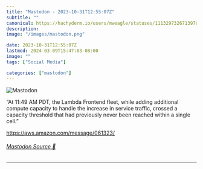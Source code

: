 ```yaml
---
title: "Mastodon - 2023-10-31T12:55:07Z"
subtitle: ""
canonical: https://hachyderm.io/users/mweagle/statuses/111329732671397019
description:
image: "/images/mastodon.png"

date: 2023-10-31T12:55:07Z
lastmod: 2024-03-09T15:47:03-08:00
image: ""
tags: ["Social Media"]

categories: ["mastodon"]
---
```

![Mastodon](/images/mastodon.png)

<p>“At 11:49 AM PDT, the Lambda Frontend fleet, while adding additional compute capacity to handle the increase in service traffic, crossed a capacity threshold that had previously never been reached within a single cell.”</p><p><a href="https://aws.amazon.com/message/061323/" target="_blank" rel="nofollow noopener noreferrer" translate="no"><span class="invisible">https://</span><span class="">aws.amazon.com/message/061323/</span><span class="invisible"></span></a></p>


###### [Mastodon Source 🐘](https://hachyderm.io/@mweagle/111329732671397019)

___
